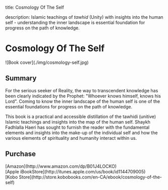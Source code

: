 title: Cosmology Of The Self

description: Islamic teachings of _tawhid_ (Unity) with insights into the human self - understanding the inner landscape is essential foundation for progress on the path of knowledge.

# Cosmology Of The Self

<div markdown="1" class="cover-image">
![Book cover](./img/cosmology-self.jpg)
</div>

## Summary

For the serious seeker of Reality, the way to transcendent knowledge has been clearly indicated by the Prophet: "Whoever knows himself, knows his Lord". Coming to know the inner landscape of the human self is one of the essential foundations for progress on the path of knowledge.

This book is a practical and accessible distillation of the tawhidi (unitive) Islamic teachings and insights into the map of the human self. Shaykh Fadhlalla Haeri has sought to furnish the reader with the fundamental elements and insights into the make-up of the individual self and how the various elements of spirituality and humanity interact within us. 

## Purchase

<div markdown="3" class="purchase-link">
[Amazon](http://www.amazon.com/dp/B01J4LOCKO)
</div>

<div markdown="3" class="purchase-link">
[Apple iBookStore](http://itunes.apple.com/us/book/id1144709005)
</div>

<div markdown="3" class="purchase-link">
[Kobo Store](http://store.kobobooks.com/en-CA/ebook/cosmology-of-the-self)
</div>